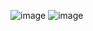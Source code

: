 ![image](https://github.com/B1-Kelompok6/project-akhir-web/assets/120205407/08c8092f-a6be-4058-89a2-55c41d79c589)
![image](https://github.com/NamiraAidaHairunnisa/project-akhir-web/assets/119801869/c797a73e-a1ff-40bc-a712-35283388397e)
